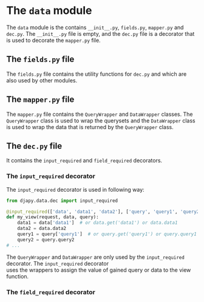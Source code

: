 # The `data` module

The `data` module is the contains `__init__.py`, `fields.py`, `mapper.py` and `dec.py`. The `__init__.py` file is 
empty, and the `dec.py` file is a decorator that is used to decorate the `mapper.py` file.

## The `fields.py` file

The `fields.py` file contains the utility functions for `dec.py` and which are also used by other modules.

## The `mapper.py` file

The `mapper.py` file contains the `QueryWrapper` and `DataWrapper` classes. The `QueryWrapper` class is used to
wrap the querysets and the `DataWrapper` class is used to wrap the data that is returned by the `QueryWrapper` class.

## The `dec.py` file

It contains the `input_required` and `field_required` decorators.

### The `input_required` decorator
The `input_required` decorator is used in following way:

```python
from djapy.data.dec import input_required

@input_required(['data', 'data1', 'data2'], ['query', 'query1', 'query2'])
def my_view(request, data, query):
    data1 = data['data1']  # or data.get('data1') or data.data1
    data2 = data.data2
    query1 = query['query1']  # or query.get('query1') or query.query1
    query2 = query.query2
# ...
```

The `QueryWrapper` and `DataWrapper` are only used by the `input_required` decorator. The `input_required` decorator    
uses the wrappers to assign the value of gained query or data to the view function.


### The `field_required` decorator

